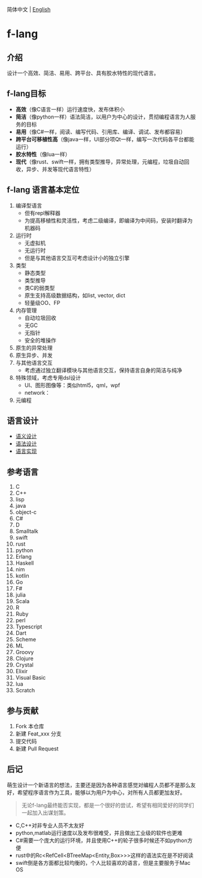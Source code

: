 简体中文 | [English](README.en.md)

#  f-lang

## 介绍
设计一个高效、简洁、易用、跨平台、具有胶水特性的现代语言。

## f-lang目标

+ **高效**（像C语言一样）运行速度快，发布体积小
+ **简洁**（像python一样）语法简洁，以用户为中心的设计，贯彻编程语言为人服务的目标
+ **易用**（像C#一样，阅读、编写代码、引用库、编译、调试、发布都容易）
+ **跨平台可移植性高**（像java一样，UI部分项Qt一样，编写一次代码各平台都能运行）
+ **胶水特性**（像lua一样）
+ **现代**（像rust、swift一样，拥有类型推导，异常处理，元编程，垃圾自动回收，异步、并发等现代语言特性）

## f-lang 语言基本定位

1.  编译型语言
	+ 但有repl解释器
	+ 为提高移植性和灵活性，考虑二级编译，即编译为中间码，安装时翻译为机器码
2.  运行时
	+ 无虚拟机
	+ 无运行时
	+ 但是与其他语言交互可考虑设计小的独立引擎
3.  类型
	+ 静态类型
	+ 类型推导
	+ 类C的弱类型
	+ 原生支持高级数据结构，如list, vector, dict
	+ 轻量级OO、FP
4.  内存管理
	+ 自动垃圾回收
	+ 无GC
	+ 无指针
    + 安全的堆操作
5.  原生的异常处理
6.  原生异步、并发
7.  与其他语言交互
	+ 考虑通过独立翻译模块与其他语言交互，保持语言自身的简洁与纯净
8.  特殊领域，考虑专用dsl设计
    + UI、图形图像等：类似html5，qml，wpf
    + network：
9. 元编程
	
## 语言设计

+ [语义设计](doc/semantic.md)
+ [语法设计](doc/syntax.md)
+ [语言实现](src/)


## 参考语言

1.  C
2.  C++
3.  lisp
4.  java
5.  object-c
6.  C#
7.  D
8.  Smalltalk
9.  swift
10. rust
11. python
12. Erlang
13. Haskell
14. nim
15. kotlin
16. Go
17. F#
18. julia
19. Scala
29. R
30. Ruby
31. perl
32. Typescript
33. Dart
34. Scheme
35. ML
36. Groovy
37. Clojure
38. Crystal
39. Elixir
40. Visual Basic
41. lua
42. Scratch


## 参与贡献

1.  Fork 本仓库
2.  新建 Feat_xxx 分支
3.  提交代码
4.  新建 Pull Request

## 后记

萌生设计一个新语言的想法，主要还是因为各种语言感觉对编程人员都不是那么友好，希望程序语言作为工具，能够以为用户为中心，对所有人员都更加友好。

> 无论f-lang最终能否实现，都是一个很好的尝试，希望有相同爱好的同学们一起加入出谋划策。

+ C,C++对非专业人员不太友好
+ python,matlab运行速度以及发布很难受，并且做出工业级的软件也更难
+ C#需要一个庞大的运行环境，并且使用C++的轮子很多时候还不如python方便
+ rust中的Rc<RefCell<BTreeMap<Entity,Box<dyn Layout>>>>这样的语法实在是不好阅读
+ swift倒是各方面都比较均衡的，个人比较喜欢的语言，但是主要服务于Mac OS
